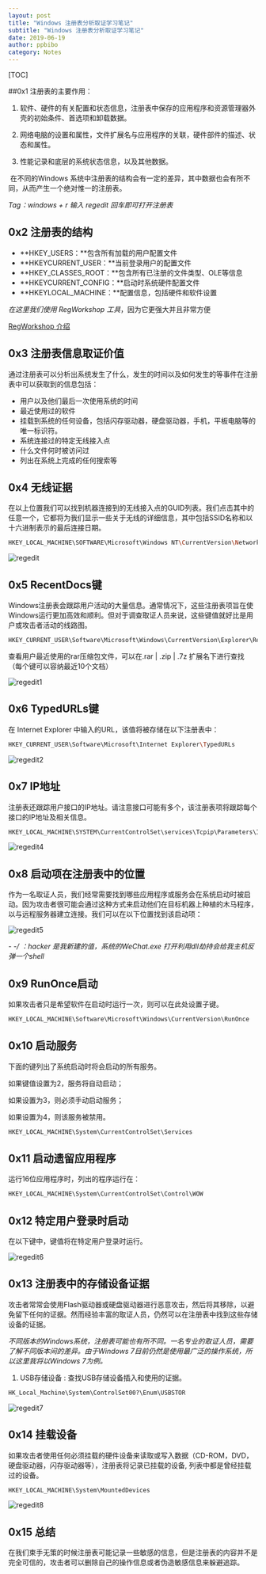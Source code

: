 ```yaml
---
layout: post
title: "Windows 注册表分析取证学习笔记" 
subtitle: "Windows 注册表分析取证学习笔记"
date: 2019-06-19
author: ppbibo
category: Notes
---
```


[TOC]

##0x1 注册表的主要作用：

1. 软件、硬件的有关配置和状态信息，注册表中保存的应用程序和资源管理器外壳的初始条件、首选项和卸载数据。

2. 网络电脑的设置和属性，文件扩展名与应用程序的关联，硬件部件的描述、状态和属性。

3. 性能记录和底层的系统状态信息，以及其他数据。

​	在不同的Windows 系统中注册表的结构会有一定的差异，其中数据也会有所不同，从而产生一个绝对惟一的注册表。



 *Tag：windows + r 输入 regedit 回车即可打开注册表*

## 0x2 注册表的结构

- **HKEY_USERS：**包含所有加载的用户配置文件
- **HKEYCURRENT_USER：**当前登录用户的配置文件
- **HKEY_CLASSES_ROOT：**包含所有已注册的文件类型、OLE等信息
- **HKEYCURRENT_CONFIG：**启动时系统硬件配置文件
- **HKEYLOCAL_MACHINE：**配置信息，包括硬件和软件设置



*在这里我们使用 RegWorkshop 工具*，因为它更强大并且非常方便

[RegWorkshop 介绍](https://www.52pojie.cn/thread-796978-1-1.html)



## 0x3 注册表信息取证价值

​		通过注册表可以分析出系统发生了什么，发生的时间以及如何发生的等事件在注册表中可以获取到的信息包括：

- 用户以及他们最后一次使用系统的时间
- 最近使用过的软件
- 挂载到系统的任何设备，包括闪存驱动器，硬盘驱动器，手机，平板电脑等的唯一标识符。
- 系统连接过的特定无线接入点
- 什么文件何时被访问过
- 列出在系统上完成的任何搜索等



## 0x4 无线证据

在以上位置我们可以找到机器连接到的无线接入点的GUID列表。我们点击其中的任意一个，它都将为我们显示一些关于无线的详细信息，其中包括SSID名称和以十六进制表示的最后连接日期。

```bash
HKEY_LOCAL_MACHINE\SOFTWARE\Microsoft\Windows NT\CurrentVersion\NetworkList\Profiles
```

![regedit](/static/img/regedit.png)



## 0x5 RecentDocs键

Windows注册表会跟踪用户活动的大量信息。通常情况下，这些注册表项旨在使Windows运行更加高效和顺利。但对于调查取证人员来说，这些键值就好比是用户或攻击者活动的线路图。

```bash
HKEY_CURRENT_USER\Software\Microsoft\Windows\CurrentVersion\Explorer\RecentDocs
```

查看用户最近使用的rar压缩包文件，可以在.rar | .zip | .7z 扩展名下进行查找（每个键可以容纳最近10个文档）

![regedit1](/static/img/regedit1.png)



## 0x6 TypedURLs键

在 Internet Explorer 中输入的URL，该值将被存储在以下注册表中：

```bash
HKEY_CURRENT_USER\Software\Microsoft\Internet Explorer\TypedURLs
```

![regedit2](/static/img/regedit2.png)



##  0x7 IP地址

注册表还跟踪用户接口的IP地址。请注意接口可能有多个，该注册表项将跟踪每个接口的IP地址及相关信息。

```bash
HKEY_LOCAL_MACHINE\SYSTEM\CurrentControlSet\services\Tcpip\Parameters\Interfaces\
```

![regedit4](/static/img/regedit4.png)

##  0x8 启动项在注册表中的位置

​		作为一名取证人员，我们经常需要找到哪些应用程序或服务会在系统启动时被启动。因为攻击者很可能会通过这种方式来启动他们在目标机器上种植的木马程序，以与远程服务器建立连接。我们可以在以下位置找到该启动项：

![regedit5](/static/img/regedit5.png)

*- -/ ：hacker 是我新建的值，系统的WeChat.exe 打开利用dll劫持会给我主机反弹一个shell*



##  0x9 RunOnce启动

如果攻击者只是希望软件在启动时运行一次，则可以在此处设置子键。

```bash
HKEY_LOCAL_MACHINE\Software\Microsoft\Windows\CurrentVersion\RunOnce
```



##  0x10 启动服务

下面的键列出了系统启动时将会启动的所有服务。

如果键值设置为2，服务将自动启动；

如果设置为3，则必须手动启动服务；

如果设置为4，则该服务被禁用。

```bash
HKEY_LOCAL_MACHINE\System\CurrentControlSet\Services
```



##  0x11 启动遗留应用程序

运行16位应用程序时，列出的程序运行在：

```bash
HKEY_LOCAL_MACHINE\System\CurrentControlSet\Control\WOW
```



## 0x12 特定用户登录时启动

在以下键中，键值将在特定用户登录时运行。

![regedit6](/static/img/regedit6.png)



## 0x13 注册表中的存储设备证据

​		攻击者常常会使用Flash驱动器或硬盘驱动器进行恶意攻击，然后将其移除，以避免留下任何的证据。然而经验丰富的取证人员，仍然可以在注册表中找到这些存储设备的证据。

*不同版本的Windows系统，注册表可能也有所不同。一名专业的取证人员，需要了解不同版本间的差异。由于Windows 7目前仍然是使用最广泛的操作系统，所以这里我将以Windows 7为例。*

1. USB存储设备 : 查找USB存储设备插入和使用的证据。

```bash
HK_Local_Machine\System\ControlSet00?\Enum\USBSTOR
```

![regedit7](/static/img/regedit7.png)



## 0x14 挂载设备

如果攻击者使用任何必须挂载的硬件设备来读取或写入数据（CD-ROM，DVD，硬盘驱动器，闪存驱动器等），注册表将记录已挂载的设备, 列表中都是曾经挂载过的设备。

```bash
HKEY_LOCAL_MACHINE\System\MountedDevices
```

![regedit8](/static/img/regedit8.png)



## 0x15 总结

​		在我们束手无策的时候注册表可能记录一些敏感的信息，但是注册表的内容并不是完全可信的，攻击者可以删除自己的操作信息或者伪造敏感信息来躲避追踪。

